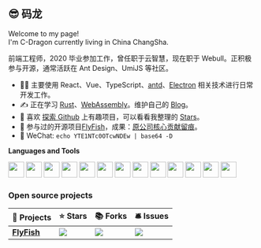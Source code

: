 ## 😎 码龙

Welcome to my page!  
I'm C-Dragon currently living in China ChangSha.

前端工程师，2020 毕业参加工作，曾任职于云智慧，现在职于 Webull。正积极参与开源，通常活跃在 Ant Design、UmiJS 等社区。

- 👨‍💻 主要使用 React、Vue、TypeScript、[antd](https://ant.design/)、[Electron](https://www.electronjs.org) 相关技术进行日常开发工作。
- ✍️ 正在学习 [Rust](https://rust-lang.org/)、[WebAssembly](https://webassembly.org/)。维护自己的 [Blog](https://baidu.com)。
- 🤩 喜欢 [探索 Github](https://github.com/explore) 上有趣项目，可以看看我整理的 [Stars](https://github.com)。
- 🤔 参与过的开源项目[FlyFish](https://github.com/CloudWise-OpenSource/FlyFish)，成果：[原公司核心贡献留痕](https://www.cloudwise.ai/404.html)。
- 💬 WeChat: `echo YTE1NTc0OTcwNDEw | base64 -D`

**Languages and Tools**

<div>
  <a href="https://tc39.es/zh-Hans/"><img height="32" src="https://cdn.jsdelivr.net/gh/devicons/devicon/icons/javascript/javascript-original.svg"></a>
  <a href="https://www.typescriptlang.org/"><img height="32" src="https://cdn.jsdelivr.net/gh/devicons/devicon/icons/typescript/typescript-original.svg"></a>
  <a href="https://reactjs.org/"><img height="32" src="https://cdn.jsdelivr.net/gh/devicons/devicon/icons/react/react-original.svg"></a>
  <a href="https://vuejs.org/"><img height="32" src="https://cdn.jsdelivr.net/gh/devicons/devicon/icons/vuejs/vuejs-original.svg"></a>
  <a href="https://vitejs.dev/"><img height="32" src="https://cdn.jsdelivr.net/gh/devicons/devicon/icons/vitejs/vitejs-original.svg"></a>
  <a href="https://pnpm.io/"><img height="32" src="https://cdn.jsdelivr.net/gh/devicons/devicon/icons/pnpm/pnpm-original.svg"></a>
  <a href="https://www.apple.com.cn/macbook-pro/"><img height="32" src="https://cdn.jsdelivr.net/gh/devicons/devicon/icons/apple/apple-original.svg"></a>
  <a href="https://code.visualstudio.com/"><img height="32" src="https://cdn.jsdelivr.net/gh/devicons/devicon/icons/vscode/vscode-original.svg"></a>
  <a href="https://www.google.com/intl/zh-CN/chrome/"><img height="32" src="https://cdn.jsdelivr.net/gh/devicons/devicon/icons/chrome/chrome-original.svg"></a>
  <a href="https://wangdoc.com/bash/"><img height="32" src="https://cdn.jsdelivr.net/gh/devicons/devicon/icons/bash/bash-plain.svg"></a>
  <a href="https://git-scm.com/"><img height="32" src="https://cdn.jsdelivr.net/gh/devicons/devicon/icons/git/git-plain.svg"></a>
  <a href="https://www.docker.com/"><img height="32" src="https://cdn.jsdelivr.net/gh/devicons/devicon/icons/docker/docker-plain.svg"></a>
  <a href="https://www.nginx.com/"><img height="32" src="https://cdn.jsdelivr.net/gh/devicons/devicon/icons/nginx/nginx-original.svg"></a>
</div>

### Open source projects

| 🎁 Projects                                                    | ⭐ Stars                                                                                                  | 📚 Forks                                                                                                  | 🛎 Issues                                                                                                   |
| -------------------------------------------------------------- | --------------------------------------------------------------------------------------------------------- | --------------------------------------------------------------------------------------------------------- | ---------------------------------------------------------------------------------------------------------- |
| [**FlyFish**](https://github.com/CloudWise-OpenSource/FlyFish) | ![](https://img.shields.io/github/stars/CloudWise-OpenSource/FlyFish?style=flat-square&labelColor=343b41) | ![](https://img.shields.io/github/forks/CloudWise-OpenSource/FlyFish?style=flat-square&labelColor=343b41) | ![](https://img.shields.io/github/issues/CloudWise-OpenSource/FlyFish?style=flat-square&labelColor=343b41) |
